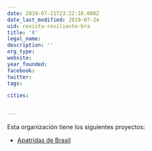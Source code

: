 ```yaml
---
date: 2019-07-21T23:22:18.000Z
date_last_modified: 2019-07-24
uid: revista-resiliente-bra
title: 'X'
legal_name: 
description: ''
org_type: 
website: 
year_founded: 
facebook: 
twitter: 
tags:

cities: 


---
```


Esta organización tiene los siguientes proyectos:

- [Apatridas de Brasil](/proyectos/apatridas-no-brasil)
